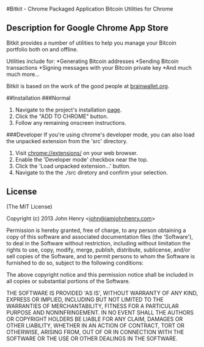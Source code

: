#Bitkit - Chrome Packaged Application
Bitcoin Utilities for Chrome

## Description for Google Chrome App Store
Bitkit provides a number of utilities to help you manage your Bitcoin portfolio both on and offline.

Utilities include for:
*Generating Bitcoin addresses
*Sending Bitcoin transactions
*Signing messages with your Bitcoin private key
*And much much more...

Bitkit is based on the work of the good people at [brainwallet.org](https://github.com/brainwallet/brainwallet.github.com).

##Installation
###Normal
1. Navigate to the project's installation [page](https://chrome.google.com/webstore/detail/bit-kit/dghafchcacmkakfojlnihphhabgggmpk).
2. Click the "ADD TO CHROME" button.
3. Follow any remaining onscreen instructions.

###Developer
If you're using chrome's developer mode, you can also load the unpacked extension from the 'src' directory.

1. Visit [chrome://extensions/](chrome://extensions/) on your web browser.
2. Enable the 'Developer mode' checkbox near the top.
3. Click the 'Load unpacked extension…' button.
4. Navigate to the the ./src diretory and confirm your selection.

## License

(The MIT License)

Copyright (c) 2013 John Henry &lt;john@iamjohnhenry.com&gt;

Permission is hereby granted, free of charge, to any person obtaining
a copy of this software and associated documentation files (the
'Software'), to deal in the Software without restriction, including
without limitation the rights to use, copy, modify, merge, publish,
distribute, sublicense, and/or sell copies of the Software, and to
permit persons to whom the Software is furnished to do so, subject to
the following conditions:

The above copyright notice and this permission notice shall be
included in all copies or substantial portions of the Software.

THE SOFTWARE IS PROVIDED 'AS IS', WITHOUT WARRANTY OF ANY KIND,
EXPRESS OR IMPLIED, INCLUDING BUT NOT LIMITED TO THE WARRANTIES OF
MERCHANTABILITY, FITNESS FOR A PARTICULAR PURPOSE AND NONINFRINGEMENT.
IN NO EVENT SHALL THE AUTHORS OR COPYRIGHT HOLDERS BE LIABLE FOR ANY
CLAIM, DAMAGES OR OTHER LIABILITY, WHETHER IN AN ACTION OF CONTRACT,
TORT OR OTHERWISE, ARISING FROM, OUT OF OR IN CONNECTION WITH THE
SOFTWARE OR THE USE OR OTHER DEALINGS IN THE SOFTWARE.
